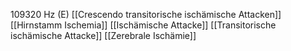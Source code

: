 109320 Hz (E)
[[Crescendo transitorische ischämische Attacken]]
[[Hirnstamm Ischemia]]
[[Ischämische Attacke]]
[[Transitorische ischämische Attacke]]
[[Zerebrale Ischämie]]